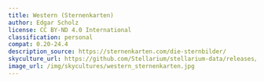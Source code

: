 ```yaml
---
title: Western (Sternenkarten)
author: Edgar Scholz
license: CC BY-ND 4.0 International
classification: personal
compat: 0.20-24.4
description_source: https://sternenkarten.com/die-sternbilder/
skyculture_url: https://github.com/Stellarium/stellarium-data/releases/download/skycultures/western_sternenkarten.zip
image_url: /img/skycultures/western_sternenkarten.jpg
---
```

